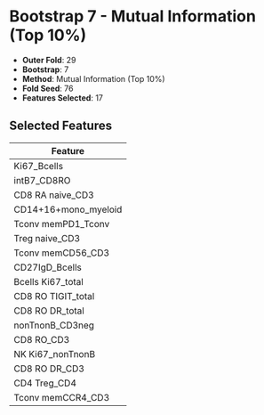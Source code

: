 # Bootstrap 7 - Mutual Information (Top 10%)

- **Outer Fold**: 29
- **Bootstrap**: 7
- **Method**: Mutual Information (Top 10%)
- **Fold Seed**: 76
- **Features Selected**: 17

## Selected Features

| Feature |
|---------|
| Ki67_Bcells |
| intB7_CD8RO |
| CD8 RA naive_CD3 |
| CD14+16+mono_myeloid |
| Tconv memPD1_Tconv |
| Treg naive_CD3 |
| Tconv memCD56_CD3 |
| CD27IgD_Bcells |
| Bcells Ki67_total |
| CD8 RO TIGIT_total |
| CD8 RO DR_total |
| nonTnonB_CD3neg |
| CD8 RO_CD3 |
| NK Ki67_nonTnonB |
| CD8 RO DR_CD3 |
| CD4 Treg_CD4 |
| Tconv memCCR4_CD3 |
